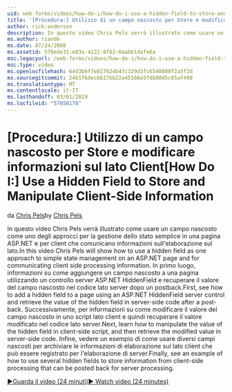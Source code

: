```yaml
---
uid: web-forms/videos/how-do-i/how-do-i-use-a-hidden-field-to-store-and-manipulate-client-side-information
title: '[Procedura:] Utilizzo di un campo nascosto per Store e modificare informazioni sul lato Client | Microsoft Docs'
author: rick-anderson
description: In questo video Chris Pels verrà illustrato come usare un campo nascosto come uno degli approcci per la gestione dello stato semplice in una pagina ASP.NET e per le comunicazioni sul lato client...
ms.author: riande
ms.date: 07/24/2008
ms.assetid: 576ede31-e83a-4222-8f82-0aabb1dafe6a
msc.legacyurl: /web-forms/videos/how-do-i/how-do-i-use-a-hidden-field-to-store-and-manipulate-client-side-information
msc.type: video
ms.openlocfilehash: 64d3b6f7e817624b4fc329d3fc6548088f2a5f2d
ms.sourcegitcommit: 24b1f6decbb17bb22a45166e5fdb0845c65af498
ms.translationtype: MT
ms.contentlocale: it-IT
ms.lasthandoff: 03/01/2019
ms.locfileid: "57058178"
---
```

<a name="how-do-i-use-a-hidden-field-to-store-and-manipulate-client-side-information"></a><span data-ttu-id="82c65-103">[Procedura:] Utilizzo di un campo nascosto per Store e modificare informazioni sul lato Client</span><span class="sxs-lookup"><span data-stu-id="82c65-103">[How Do I:] Use a Hidden Field to Store and Manipulate Client-Side Information</span></span>
====================
<span data-ttu-id="82c65-104">da [Chris Pels](https://twitter.com/chrispels)</span><span class="sxs-lookup"><span data-stu-id="82c65-104">by [Chris Pels](https://twitter.com/chrispels)</span></span>

<span data-ttu-id="82c65-105">In questo video Chris Pels verrà illustrato come usare un campo nascosto come uno degli approcci per la gestione dello stato semplice in una pagina ASP.NET e per client che comunicano informazioni sull'elaborazione sul lato.</span><span class="sxs-lookup"><span data-stu-id="82c65-105">In this video Chris Pels will show how to use a hidden field as one approach to simple state management on an ASP.NET page and for communicating client side processing information.</span></span> <span data-ttu-id="82c65-106">In primo luogo, informazioni su come aggiungere un campo nascosto a una pagina utilizzando un controllo server ASP.NET HiddenField e recuperare il valore del campo nascosto nel codice lato server dopo un postback.</span><span class="sxs-lookup"><span data-stu-id="82c65-106">First, see how to add a hidden field to a page using an ASP.NET HiddenField server control and retrieve the value of the hidden field in server-side code after a post-back.</span></span> <span data-ttu-id="82c65-107">Successivamente, per informazioni su come modificare il valore del campo nascosto in uno script lato client e quindi recuperare il valore modificato nel codice lato server.</span><span class="sxs-lookup"><span data-stu-id="82c65-107">Next, learn how to manipulate the value of the hidden field in client-side script, and then retrieve the modified value in server-side code.</span></span> <span data-ttu-id="82c65-108">Infine, vedere un esempio di come usare diversi campi nascosti per archiviare le informazioni di elaborazione sul lato client che può essere registrato per l'elaborazione di server.</span><span class="sxs-lookup"><span data-stu-id="82c65-108">Finally, see an example of how to use several hidden fields to store information from client-side processing that can be posted back for server processing.</span></span>

[<span data-ttu-id="82c65-109">&#9654;Guarda il video (24 minuti)</span><span class="sxs-lookup"><span data-stu-id="82c65-109">&#9654; Watch video (24 minutes)</span></span>](https://channel9.msdn.com/Blogs/ASP-NET-Site-Videos/how-do-i-use-a-hidden-field-to-store-and-manipulate-client-side-information)

